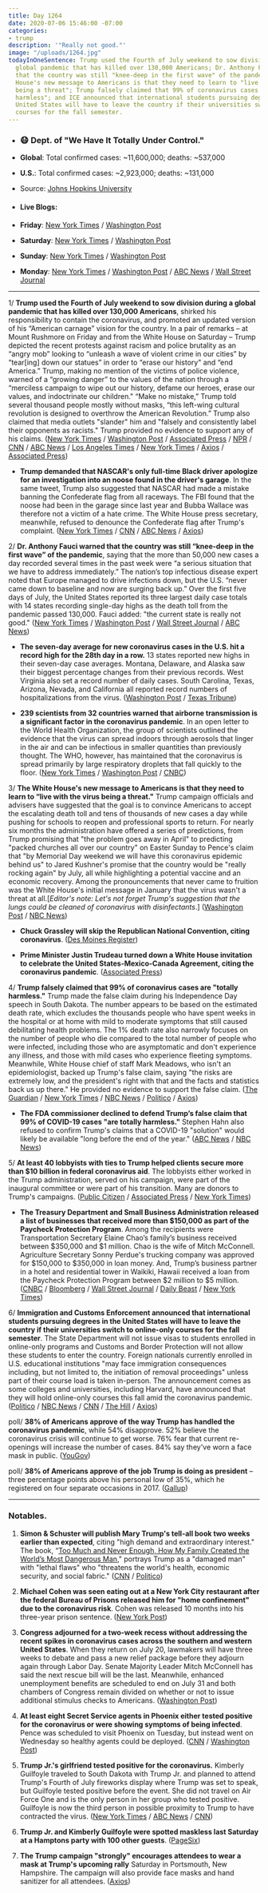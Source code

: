 ```yaml
---
title: Day 1264
date: 2020-07-06 15:46:00 -07:00
categories:
- trump
description: '"Really not good."'
image: "/uploads/1264.jpg"
todayInOneSentence: Trump used the Fourth of July weekend to sow division during a
  global pandemic that has killed over 130,000 Americans; Dr. Anthony Fauci warned
  that the country was still "knee-deep in the first wave" of the pandemic; The White
  House's new message to Americans is that they need to learn to "live with the virus
  being a threat"; Trump falsely claimed that 99% of coronavirus cases are "totally
  harmless"; and ICE announced that international students pursuing degrees in the
  United States will have to leave the country if their universities switch to online-only
  courses for the fall semester.
---
```


* ### 😷 Dept. of "We Have It Totally Under Control."

* **Global**: Total confirmed cases: \~11,600,000; deaths: \~537,000

* **U.S.**: Total confirmed cases: \~2,923,000; deaths: \~131,000

* Source: [Johns Hopkins University](https://coronavirus.jhu.edu/map.html)

* #### Live Blogs:

* **Friday**: [New York Times](https://www.nytimes.com/2020/07/03/world/coronavirus-updates.html) / [Washington Post](https://www.washingtonpost.com/nation/2020/07/03/coronavirus-update-us/)

* **Saturday**: [New York Times](https://www.nytimes.com/2020/07/04/world/coronavirus-updates.html) / [Washington Post](https://www.washingtonpost.com/nation/2020/07/04/coronavirus-update-us/)

* **Sunday**: [New York Times](https://www.nytimes.com/2020/07/05/world/coronavirus-updates.html) / [Washington Post](https://www.washingtonpost.com/nation/2020/07/05/coronavirus-update-us/)

* **Monday**: [New York Times](https://www.nytimes.com/2020/07/06/world/coronavirus-updates.html?) / [Washington Post](https://www.washingtonpost.com/nation/2020/07/06/coronavirus-live-updates-us/) / [ABC News](https://abcnews.go.com/Health/coronavirus-updates-us-reports-49000-cases-single-day/story?id=71625183) / [Wall Street Journal](https://www.wsj.com/articles/coronavirus-latest-news-07-06-2020-11594024519?mod=hp_lead_pos6)

---

1/ **Trump used the Fourth of July weekend to sow division during a global pandemic that has killed over 130,000 Americans**, shirked his responsibility to contain the coronavirus, and promoted an updated version of his “American carnage” vision for the country. In a pair of remarks – at Mount Rushmore on Friday and from the White House on Saturday – Trump depicted the recent protests against racism and police brutality as an “angry mob” looking to “unleash a wave of violent crime in our cities” by “tear\[ing\] down our statues” in order to “erase our history" and “end America.” Trump, making no mention of the victims of police violence, warned of a “growing danger” to the values of the nation through a “merciless campaign to wipe out our history, defame our heroes, erase our values, and indoctrinate our children."
“Make no mistake,” Trump told several thousand people mostly without masks, “this left-wing cultural revolution is designed to overthrow the American Revolution.” Trump also claimed that media outlets "slander" him and "falsely and consistently label their opponents as racists." Trump provided no evidence to support any of his claims. ([New York Times](https://www.nytimes.com/2020/07/04/us/politics/trump-mt-rushmore.html) / [Washington Post](https://www.washingtonpost.com/politics/in-trumps-new-version-of-american-carnage-the-threat-isnt-immigrants-or-foreign-nations-its-other-americans/2020/07/04/f1354fa6-be10-11ea-8cf5-9c1b8d7f84c6_story.html) / [Associated Press](https://apnews.com/10793013ab9d6febaf896b2bd25ec62a) / [NPR](https://www.npr.org/2020/07/04/887346956/in-fourth-of-july-remarks-trump-attacks-radical-left) / [CNN](https://www.cnn.com/2020/07/03/politics/trump-mount-rushmore-fireworks/index.html) / [ABC News](https://abcnews.go.com/Politics/trump-makes-false-coronavirus-claims-angry-mob-true/story?id=71630734) / [Los Angeles Times](https://www.latimes.com/politics/story/2020-07-03/trump-july-4-culture-war) / [New York Times](https://www.nytimes.com/2020/07/03/us/politics/trump-coronavirus-mount-rushmore.html) / [Axios](https://www.axios.com/trump-casts-himself-as-chief-defender-of-american-history-rushmore-65d3d482-9eba-4b0c-9798-f99feeddef20.html) / [Associated Press](https://apnews.com/95698f178a15e56a0f4e286708d06668))

* **Trump demanded that NASCAR's only full-time Black driver apologize for an investigation into an noose found in the driver's garage**. In the same tweet, Trump also suggested that NASCAR had made a mistake banning the Confederate flag from all raceways. The FBI found that the noose had been in the garage since last year and Bubba Wallace was therefore not a victim of a hate crime. The White House press secretary, meanwhile, refused to denounce the Confederate flag after Trump's complaint. ([New York Times](https://www.nytimes.com/2020/07/06/us/politics/trump-bubba-wallace-nascar.html) / [CNN](https://www.cnn.com/2020/07/06/politics/trump-nascar-bubba-wallace/index.html) / [ABC News](https://abcnews.go.com/Politics/trump-lashes-bubba-wallace-nascar-noose-investigation-confederate/story?id=71628914) / [Axios](https://www.axios.com/trump-tweets-bubba-wallace-apology-nascar-c47ece70-acb0-4bb2-980c-5a834f05772c.html))

2/ **Dr. Anthony Fauci warned that the country was still “knee-deep in the first wave” of the pandemic**, saying that the more than 50,000 new cases a day recorded several times in the past week were “a serious situation that we have to address immediately.” The nation’s top infectious disease expert noted that Europe managed to drive infections down, but the U.S. “never came down to baseline and now are surging back up.” Over the first five days of July, the United States reported its three largest daily case totals with 14 states recording single-day highs as the death toll from the pandemic passed 130,000. Fauci added: "the current state is really not good." ([New York Times](https://www.nytimes.com/2020/07/06/world/coronavirus-updates.html) / [Washington Post](https://www.washingtonpost.com/nation/2020/07/06/coronavirus-live-updates-us/) / [Wall Street Journal](https://www.wsj.com/articles/coronavirus-latest-news-07-06-2020-11594024519?mod=hp_lead_pos6) / [ABC News](https://abcnews.go.com/Health/coronavirus-updates-us-reports-49000-cases-single-day/story?id=71625183))

* **The seven-day average for new coronavirus cases in the U.S. hit a record high for the 28th day in a row.** 13 states reported new highs in their seven-day case averages. Montana, Delaware, and Alaska saw their biggest percentage changes from their previous records. West Virginia also set a record number of daily cases. South Carolina, Texas, Arizona, Nevada, and California all reported record numbers of hospitalizations from the virus. ([Washington Post](https://www.washingtonpost.com/nation/2020/07/05/coronavirus-update-us/) / [Texas Tribune](https://www.texastribune.org/2020/07/05/texas-coronavirus-hospitals-houston-san-antonio-austin/))

* **239 scientists from 32 countries warned that airborne transmission is a significant factor in the coronavirus pandemic**. In an open letter to the World Health Organization, the group of scientists outlined the evidence that the virus can spread indoors through aerosols that linger in the air and can be infectious in smaller quantities than previously thought. The WHO, however, has maintained that the coronavirus is spread primarily by large respiratory droplets that fall quickly to the floor. ([New York Times](https://www.nytimes.com/2020/07/04/health/239-experts-with-one-big-claim-the-coronavirus-is-airborne.html) / [Washington Post](https://www.washingtonpost.com/world/europe/coronavirus-airborne-spread-world-health-organization/2020/07/05/9de19c38-bed8-11ea-b4f6-cb39cd8940fb_story.html) / [CNBC](https://www.cnbc.com/2020/07/06/coronavirus-scientists-claim-who-downplaying-risk-of-airborne-spread.html))

3/ **The White House's new message to Americans is that they need to learn to “live with the virus being a threat."** Trump campaign officials and advisers have suggested that the goal is to convince Americans to accept the escalating death toll and tens of thousands of new cases a day while pushing for schools to reopen and professional sports to return. For nearly six months the administration have offered a series of predictions, from Trump promising that "the problem goes away in April" to predicting "packed churches all over our country" on Easter Sunday to Pence's claim that "by Memorial Day weekend we will have this coronavirus epidemic behind us" to Jared Kushner's promise that the country would be "really rocking again" by July, all while highlighting a potential vaccine and an economic recovery. Among the pronouncements that never came to fruition was the White House's initial message in January that the virus wasn't a threat at all.\[*Editor's note: Let's not forget Trump's suggestion that the lungs could be cleaned of coronavirus with disinfectants*.\] ([Washington Post](https://www.washingtonpost.com/politics/trump-and-biden-campaigns-shift-focus-to-coronavirus-as-pandemic-surges/2020/07/06/53a4ec50-bd62-11ea-80b9-40ece9a701dc_story.html) / [NBC News](https://www.nbcnews.com/politics/politics-news/we-need-live-it-white-house-readies-new-message-nation-n1232884))

* **Chuck Grassley will skip the Republican National Convention, citing coronavirus**.  ([Des Moines Register](https://www.desmoinesregister.com/story/news/politics/2020/07/06/chuck-grassley-wont-attend-republican-national-convention-rnc-jacksonville-florida-coronavirus-covid/5383466002/))

* **Prime Minister Justin Trudeau turned down a White House invitation to celebrate the United States-Mexico-Canada Agreement, citing the coronavirus pandemic**. ([Associated Press](https://apnews.com/8f99aa628bbbd6d7b2bdaabcf4cd1ffe))

4/ **Trump falsely claimed that 99% of coronavirus cases are "totally harmless."** Trump made the false claim during his Independence Day speech in South Dakota. The number appears to be based on the estimated death rate, which excludes the thousands people who have spent weeks in the hospital or at home with mild to moderate symptoms that still caused debilitating health problems. The 1% death rate also narrowly focuses on the number of people who die compared to the total number of people who were infected, including those who are asymptomatic and don't experience any illness, and those with mild cases who experience fleeting symptoms. Meanwhile, White House chief of staff Mark Meadows, who isn't an epidemiologist, backed up Trump's false claim, saying "the risks are extremely low, and the president's right with that and the facts and statistics back us up there." He provided no evidence to support the false claim. ([The Guardian](https://www.theguardian.com/world/2020/jul/05/trump-claims-99-of-us-covid-19-cases-are-totally-harmless-as-infections-surge) / [New York Times](https://www.nytimes.com/2020/07/05/us/politics/trump-coronavirus-factcheck.html) / [NBC News](https://www.today.com/video/trump-claims-99-percent-of-us-coronavirus-cases-are-totally-harmless-87075909948) / [Politico](https://www.politico.com/news/2020/07/05/hahn-coronavirus-trump-infection-348954) / [Axios](https://www.axios.com/mark-meadows-trump-coronavirus-harmless-db9ae9d2-f136-4366-9db4-3ee0235abbd5.html))

* **The FDA commissioner declined to defend Trump’s false claim that 99% of COVID-19 cases "are totally harmless."** Stephen Hahn also refused to confirm Trump's claims that a COVID-19 "solution" would likely be available "long before the end of the year." ([ABC News](https://abcnews.go.com/Politics/fda-leader-stephen-hahn-stops-short-trump-promises/story?id=71609895) / [NBC News](https://www.nbcnews.com/politics/donald-trump/fda-chief-responds-trump-s-inaccurate-coronavirus-claims-won-t-n1232926))

5/ **At least 40 lobbyists with ties to Trump helped clients secure more than $10 billion in federal coronavirus aid**. The lobbyists either worked in the Trump administration, served on his campaign, were part of the inaugural committee or were part of his transition. Many are donors to Trump's campaigns. ([Public Citizen](https://www.citizen.org/article/covid-lobbying-palooza/) / [Associated Press](https://apnews.com/2edf8670a491a702ecfb7312f507f83a) / [New York Times](https://www.nytimes.com/2020/07/06/us/politics/trump-lobbyists-swamp-campaign.html))

* **The Treasury Department and Small Business Administration released a list of businesses that received more than $150,000 as part of the Paycheck Protection Program**. Among the recipients were Transportation Secretary Elaine Chao’s family’s business received between $350,000 and $1 million. Chao is the wife of Mitch McConnell. Agriculture Secretary Sonny Perdue's trucking company was approved for $150,000 to $350,000 in loan money. And, Trump’s business partner in a hotel and residential tower in Waikiki, Hawaii received a loan from the Paycheck Protection Program between $2 million to $5 million. ([CNBC](https://www.cnbc.com/2020/07/06/coronavirus-stimulus-list-of-ppp-small-business-loan-recipients-released.html) / [Bloomberg](https://www.bloomberg.com/news/articles/2020-07-06/trump-s-waikiki-partner-devos-tied-company-among-ppp-recipients?srnd=premium&sref=MIBMEEoj) / [Wall Street Journal](https://www.wsj.com/articles/u-s-releases-names-of-biggest-ppp-borrowers-11594047600) / [Daily Beast](https://www.thedailybeast.com/trumps-small-biz-rescue-bailed-out-kushners-family-obamas-aides-and-other-political-elite?ref=home) / [New York Times](https://www.nytimes.com/2020/07/06/us/politics/trump-lobbyists-swamp-campaign.html))

6/ **Immigration and Customs Enforcement announced that international students pursuing degrees in the United States will have to leave the country if their universities switch to online-only courses for the fall semester**. The State Department will not issue visas to students enrolled in online-only programs and Customs and Border Protection will not allow these students to enter the country. Foreign nationals currently enrolled in U.S. educational institutions "may face immigration consequences including, but not limited to, the initiation of removal proceedings" unless part of their course load is taken in-person. The announcement comes as some colleges and universities, including Harvard, have announced that they will hold online-only courses this fall amid the coronavirus pandemic. ([Politico](https://www.politico.com/news/2020/07/06/trump-international-students-ice-online-classes-349937) / [NBC News](https://www.nbcnews.com/politics/immigration/ice-tells-foreign-students-leave-u-s-if-their-school-n1233026) / [CNN](https://www.cnn.com/2020/07/06/politics/international-college-students-ice-online-learning/index.html) / [The Hill](https://thehill.com/homenews/administration/506072-ice-tells-students-on-visas-they-must-leave-us-if-schools-go-online) / [Axios](https://www.axios.com/online-classes-colleges-foreign-studnets-0196ec2d-7bc5-4441-93f4-38fad4a00d8f.html))

poll/ **38% of Americans approve of the way Trump has handled the coronavirus pandemic**, while 54% disapprove. 52% believe the coronavirus crisis will continue to get worse. 76% fear that current re-openings will increase the number of cases. 84% say they've worn a face mask in public. ([YouGov](https://today.yougov.com/topics/politics/articles-reports/2020/07/05/trump-covid-19-coronavirus-approve-disapprove-poll))

poll/ **38% of Americans approve of the job Trump is doing as president** – three percentage points above his personal low of 35%, which he registered on four separate occasions in 2017. ([Gallup](https://news.gallup.com/poll/313454/trump-job-approval-rating-steady-lower-level.aspx))

---

### Notables.

1. **Simon & Schuster will publish Mary Trump's tell-all book two weeks earlier than expected**, citing "high demand and extraordinary interest." The book, “[Too Much and Never Enough, How My Family Created the World’s Most Dangerous Man](https://amzn.to/3e6FsA3)," portrays Trump as a "damaged man" with "lethal flaws" who "threatens the world's health, economic security, and social fabric." ([CNN](https://www.cnn.com/2020/07/06/media/mary-trump-book-release-date/index.html) / [Politico](https://www.politico.com/news/2020/07/06/mary-trump-book-release-date-349845))

2. **Michael Cohen was seen eating out at a New York City restaurant after the federal Bureau of Prisons released him for "home confinement" due to the coronavirus risk**. Cohen was released 10 months into his three-year prison sentence. ([New York Post](https://nypost.com/2020/07/03/michael-cohen-eating-at-nyc-restaurant-could-land-him-back-in-prison/))

3. **Congress adjourned for a two-week recess without addressing the recent spikes in coronavirus cases across the southern and western United States**. When they return on July 20, lawmakers will have three weeks to debate and pass a new relief package before they adjourn again through Labor Day. Senate Majority Leader Mitch McConnell has said the next rescue bill will be the last. Meanwhile, enhanced unemployment benefits are scheduled to end on July 31 and both chambers of Congress remain divided on whether or not to issue additional stimulus checks to Americans. ([Washington Post](https://www.washingtonpost.com/us-policy/2020/07/06/congress-departed-two-week-recess-without-addressing-coronavirus-spikes-economic-strains/?utm_source=reddit.com))

4. **At least eight Secret Service agents in Phoenix either tested positive for the coronavirus or were showing symptoms of being infected**. Pence was scheduled to visit Phoenix on Tuesday, but instead went on Wednesday so healthy agents could be deployed. ([CNN](https://www.cnn.com/2020/07/03/politics/secret-service-coronavirus-trump/index.html) / [Washington Post](https://www.washingtonpost.com/politics/secret-service-agents-preparing-for-pence-arizona-trip-contracted-coronavirus/2020/07/02/8029280c-bc97-11ea-bdaf-a129f921026f_story.html))

5. **Trump Jr.'s girlfriend tested positive for the coronavirus.** Kimberly Guilfoyle traveled to South Dakota with Trump Jr. and planned to attend Trump's Fourth of July fireworks display where Trump was set to speak, but Guilfoyle tested positive before the event. She did not travel on Air Force One and is the only person in her group who tested positive. Guilfoyle is now the third person in possible proximity to Trump to have contracted the virus. ([New York Times](https://www.nytimes.com/2020/07/03/us/politics/kimberly-guilfoyle-trump-campaign-coronavirus.html) / [ABC News](https://abcnews.go.com/Politics/kimberly-guilfoyle-donald-trump-jrs-girlfriend-tests-positive/story?id=71604361) / [CNN](https://www.cnn.com/2020/07/03/politics/kimberly-guilfoyle-positive-coronavirus-test/index.html))

6. **Trump Jr. and Kimberly Guilfoyle were spotted maskless last Saturday at a Hamptons party with 100 other guests**. ([PageSix](https://pagesix.com/2020/06/29/donald-trump-jr-spotted-at-packed-mask-less-hamptons-party/))

7. **The Trump campaign "strongly" encourages attendees to wear a mask at Trump's upcoming rally** Saturday in Portsmouth, New Hampshire. The campaign will also provide face masks and hand sanitizer for all attendees. ([Axios](https://www.axios.com/trump-coronavirus-face-masks-maine-rally-07fff8f8-26f7-4438-acfc-b9bde7d154a6.html))